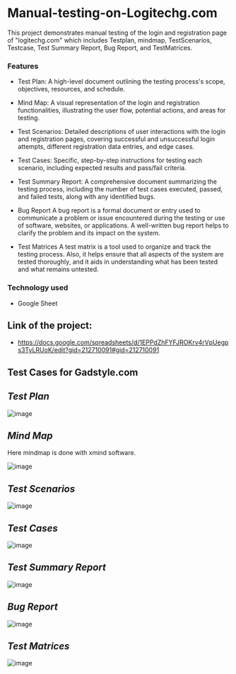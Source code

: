 # Manual-testing-on-Logitechg.com

This project demonstrates manual testing of the login and registration page of "logitechg.com" which includes Testplan, mindmap, TestScenarios, Testcase, Test Summary Report, Bug Report, and TestMatrices.

### Features

   - Test Plan:
A high-level document outlining the testing process's scope, objectives, resources, and schedule.

   - Mind Map: 
A visual representation of the login and registration functionalities, illustrating the user flow, potential actions, and areas for testing.

   - Test Scenarios:
Detailed descriptions of user interactions with the login and registration pages, covering successful and unsuccessful login attempts, different registration data entries, and edge cases.

   - Test Cases: 
Specific, step-by-step instructions for testing each scenario, including expected results and pass/fail criteria.

 - Test Summary Report:
A comprehensive document summarizing the testing process, including the number of test cases executed, passed, and failed tests, along with any identified bugs.

- Bug Report
A bug report is a formal document or entry used to communicate a problem or issue encountered during the testing or use of software, websites, or applications. A well-written bug report helps to clarify the problem and its impact on the system.

 - Test Matrices
A test matrix is a tool used to organize and track the testing process. Also, it helps ensure that all aspects of the system are tested thoroughly, and it aids in understanding what has been tested and what remains untested.

### Technology used
- Google Sheet

## Link of the project:

 - https://docs.google.com/spreadsheets/d/1EPPdZhFYFJROKrv4rVpUegps3TyLRUoK/edit?gid=212710091#gid=212710091

## Test Cases for Gadstyle.com

 ## _**Test Plan**_
![image](https://github.com/user-attachments/assets/31b75a01-59d5-4432-a887-aa42e7cb952e)

 ## _**Mind Map**_
Here mindmap is done with xmind software.

![image](https://github.com/user-attachments/assets/2aed9855-e35e-4e1a-ab37-2e60d34eb3c2)

 ## _**Test Scenarios**_
 
 ![image](https://github.com/user-attachments/assets/f1889472-4f8d-40ff-b283-1d6ea3628c05)

 ## _**Test Cases**_

 ![image](https://github.com/user-attachments/assets/9b207b8e-2f44-452f-8282-4af2f003d6fd)

   ## _**Test Summary Report**_

![image](https://github.com/user-attachments/assets/58373a4e-0807-45c9-a110-970e7bb18541)

## _**Bug Report**_

![image](https://github.com/user-attachments/assets/e4d61a68-1925-48a7-8712-e4c864eea3f1)

## _**Test Matrices**_

![image](https://github.com/user-attachments/assets/66e82678-5936-4233-8789-da08cb677685)










    

